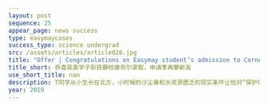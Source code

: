```yaml
---
layout: post
sequence: 25
appear_page: news success 
type: easymaycases
success_type: science undergrad
src: /assets/articles/article026.jpg
title: "Offer | Congratulations on Easymay student’s admission to Cornell University, another peak in application season"
title_short: 恭喜易美学子斩获藤校康奈尔录取，申请季再攀新高
use_short_title: nan
description: T同学从小生长在北方，小时候的沙尘暴和水资源匮乏的现实条件让他对“保护环境，保护地球”十分关注。高中时期，T同学曾多次参加国内外义工项目，从小事做起，保护动物和环境。 正因如此，T同学在本科期间就毫不犹豫地选择了相对冷门的环境科学作为未来的发展方向。
year: 2019
---
```



